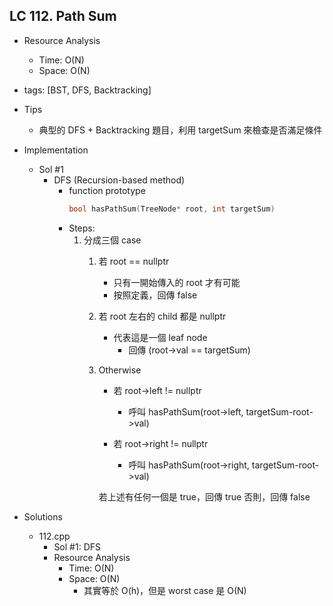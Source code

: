 ## LC 112. Path Sum
- Resource Analysis
    - Time: O(N)
    - Space: O(N)

- tags: [BST, DFS, Backtracking]

- Tips
    - 典型的 DFS + Backtracking 題目，利用 targetSum 來檢查是否滿足條件

- Implementation
    - Sol #1
        - DFS (Recursion-based method)
            - function prototype
                ```C++
                bool hasPathSum(TreeNode* root, int targetSum)
                ```
            - Steps:
                1. 分成三個 case
                    1. 若 root == nullptr
                        - 只有一開始傳入的 root 才有可能
                        - 按照定義，回傳 false
                       
                    2. 若 root 左右的 child 都是 nullptr
                        - 代表這是一個 leaf node
                            - 回傳 (root->val == targetSum)

                    3. Otherwise
                        - 若 root->left != nullptr
                            - 呼叫 hasPathSum(root->left, targetSum-root->val)

                        - 若 root->right != nullptr
                            - 呼叫 hasPathSum(root->right, targetSum-root->val)  
                        
                        若上述有任何一個是 true，回傳 true
                        否則，回傳 false

- Solutions
    - 112.cpp
        - Sol #1: DFS
        - Resource Analysis
            - Time: O(N)
            - Space: O(N)
                - 其實等於 O(h)，但是 worst case 是 O(N)    